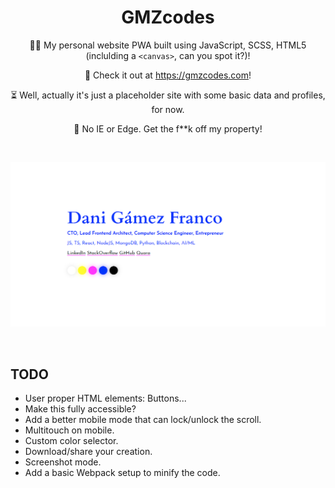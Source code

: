 <h1 align="center">GMZcodes</h1>

<p align="center">
    👨‍💻 My personal website PWA built using JavaScript, SCSS, HTML5 (inclulding a <code>&lt;canvas&gt;</code>, can you spot it?)!
</p><p align="center">
    🚀 Check it out at <a href="https://gmzcodes.com">https://gmzcodes.com</a>!
</p><p align="center">
    ⏳ Well, actually it's just a placeholder site with some basic data and profiles, for now.
</p><p align="center">
    💩 No IE or Edge. Get the f**k off my property!
</p>

<br />


<p align="center">
    <a href="https://gmzcodes.com" target="_blank">
        <img src="./static/images/og-images/dani-gamez-franco-personal-website.png" width="512" />
    </a>
</p>

<br />

TODO
----

- User proper HTML elements: Buttons...
- Make this fully accessible?
- Add a better mobile mode that can lock/unlock the scroll.
- Multitouch on mobile.
- Custom color selector.
- Download/share your creation.
- Screenshot mode.
- Add a basic Webpack setup to minify the code.
